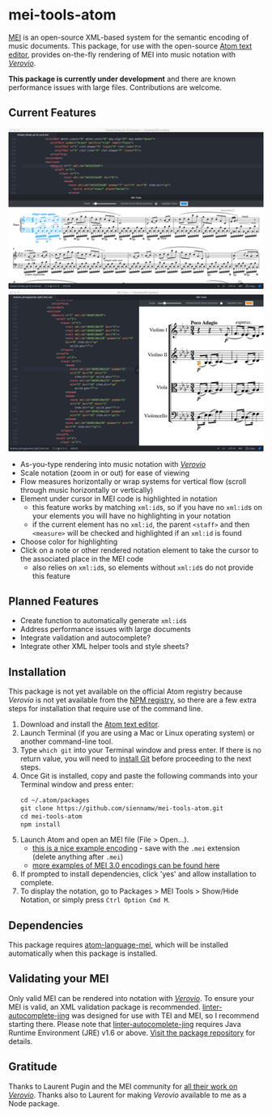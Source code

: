 # mei-tools-atom

[MEI](http://music-encoding.org/) is an open-source XML-based system for the semantic encoding of music documents. This package, for use with the open-source [Atom text editor](https://atom.io/), provides on-the-fly rendering of MEI into music notation with _[Verovio](http://www.verovio.org/)_.

__This package is currently under development__ and there are known performance issues with large files.  Contributions are welcome.

## Current Features
![screenshot - Chopin, vertical scroll, blue highlight](./screenshots/chopin_wrap.png)
![screenshot - Brahms, horizontal scroll, orange highlight](./screenshots/brahms_no-wrap.png)

- As-you-type rendering into music notation with _[Verovio](http://www.verovio.org/)_
- Scale notation (zoom in or out) for ease of viewing
- Flow measures horizontally or wrap systems for vertical flow (scroll through music horizontally or vertically)
- Element under cursor in MEI code is highlighted in notation
    - this feature works by matching `xml:id`s, so if you have no `xml:id`s on your elements you will have no highlighting in your notation
    - if the current element has no `xml:id`, the parent `<staff>` and then `<measure>` will be checked and highlighted if an `xml:id` is found
- Choose color for highlighting
- Click on a note or other rendered notation element to take the cursor to the associated place in the MEI code
    - also relies on `xml:id`s, so elements without `xml:id`s do not provide this feature

## Planned Features
- Create function to automatically generate `xml:id`s
- Address performance issues with large documents
- Integrate validation and autocomplete?
- Integrate other XML helper tools and style sheets?

## Installation
This package is not yet available on the official Atom registry because _Verovio_ is not yet available from the [NPM registry](https://www.npmjs.com/), so there are a few extra steps for installation that require use of the command line.
1. Download and install the [Atom text editor](https://atom.io/).
1. Launch Terminal (if you are using a Mac or Linux operating system) or another command-line tool.
1. Type `which git` into your Terminal window and press enter.  If there is no return value, you will need to [install Git](https://git-scm.com/book/en/v2/Getting-Started-Installing-Git) before proceeding to the next steps.
1. Once Git is installed, copy and paste the following commands into your Terminal window and press enter:
    ```
    cd ~/.atom/packages
    git clone https://github.com/siennamw/mei-tools-atom.git
    cd mei-tools-atom
    npm install
    ```
1. Launch Atom and open an MEI file (File > Open...).
    - [this is a nice example encoding](https://raw.githubusercontent.com/music-encoding/sample-encodings/master/MEI_3.0/Music/Complete_examples/Chopin_Etude_op.10_no.9.mei) - save with the `.mei` extension (delete anything after `.mei`)
    - [more examples of MEI 3.0 encodings can be found here](https://github.com/music-encoding/sample-encodings/tree/master/MEI_3.0/Music/Complete_examples)
1. If prompted to install dependencies, click 'yes' and allow installation to complete.
1. To display the notation, go to Packages > MEI Tools > Show/Hide Notation, or simply press `Ctrl Option Cmd M`.

## Dependencies
This package requires [atom-language-mei](https://github.com/nCoda/atom-language-mei), which will be installed automatically when this package is installed.

## Validating your MEI
Only valid MEI can be rendered into notation with _[Verovio](http://www.verovio.org/)_. To ensure your MEI is valid, an XML validation package is recommended.  [linter-autocomplete-jing](https://github.com/aerhard/linter-autocomplete-jing) was designed for use with TEI and MEI, so I recommend starting there.  Please note that [linter-autocomplete-jing](https://github.com/aerhard/linter-autocomplete-jing) requires Java Runtime Environment (JRE) v1.6 or above.  [Visit the package repository](https://github.com/aerhard/linter-autocomplete-jing) for details.

## Gratitude
Thanks to Laurent Pugin and the MEI community for [all their work on _Verovio_](https://github.com/rism-ch/verovio).  Thanks also to Laurent for making _Verovio_ available to me as a Node package.
